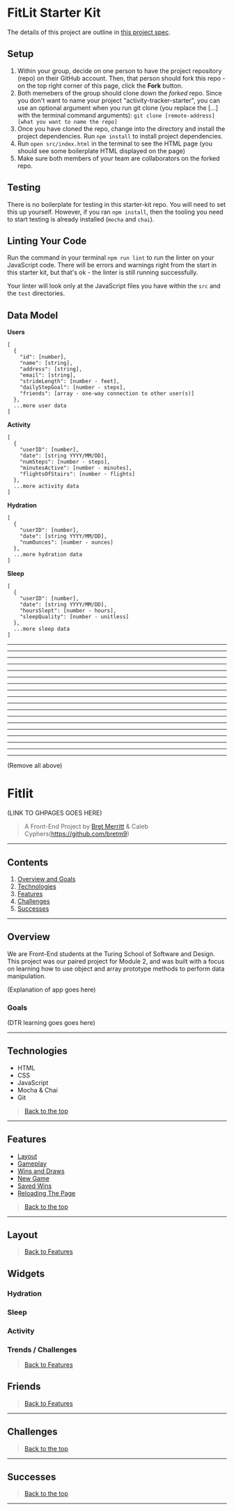 # FitLit Starter Kit

The details of this project are outline in [this project spec](http://frontend.turing.io/projects/fitlit.html).

## Setup

1. Within your group, decide on one person to have the project repository (repo) on their GitHub account. Then, that person should fork this repo - on the top right corner of this page, click the **Fork** button.
1. Both memebers of the group should clone down the _forked_ repo. Since you don't want to name your project "activity-tracker-starter", you can use an optional argument when you run git clone (you replace the [...] with the terminal command arguments): `git clone [remote-address] [what you want to name the repo]`
1. Once you have cloned the repo, change into the directory and install the project dependencies. Run `npm install` to install project dependencies.
1. Run `open src/index.html` in the terminal to see the HTML page (you should see some boilerplate HTML displayed on the page)
1. Make sure both members of your team are collaborators on the forked repo.

## Testing

There is no boilerplate for testing in this starter-kit repo. You will need to set this up yourself. However, if you ran `npm install`, then the tooling you need to start testing is already installed (`mocha` and `chai`).

## Linting Your Code

Run the command in your terminal `npm run lint` to run the linter on your JavaScript code. There will be errors and warnings right from the start in this starter kit, but that's ok - the linter is still running successfully.

Your linter will look only at the JavaScript files you have within the `src` and the `test` directories.

## Data Model

**Users**

```
[
  {
    "id": [number],
    "name": [string],
    "address": [string],
    "email": [string],
    "strideLength": [number - feet],
    "dailyStepGoal": [number - steps],
    "friends": [array - one-way connection to other user(s)]
  },
  ...more user data
]
```

**Activity**

```
[
  {
    "userID": [number],
    "date": [string YYYY/MM/DD],
    "numSteps": [number - steps],
    "minutesActive": [number - minutes],
    "flightsOfStairs": [number - flights]
  },
  ...more activity data
]
```

**Hydration**

```
[
  {
    "userID": [number],
    "date": [string YYYY/MM/DD],
    "numOunces": [number - ounces]
  },
  ...more hydration data
]
```

**Sleep**

```
[
  {
    "userID": [number],
    "date": [string YYYY/MM/DD],
    "hoursSlept": [number - hours],
    "sleepQuality": [number - unitless]
  },
  ...more sleep data
]
```

---
---
---
---
---
---
---
---
---
---
---
---
---
---
---
---
---
---
(Remove all above)

# Fitlit

(LINK TO GHPAGES GOES HERE)

> A Front-End Project by [Bret Merritt](https://github.com/bretm9) & Caleb Cyphers(https://github.com/bretm9)
---
## Contents
1. [Overview and Goals](#overview)
1. [Technologies](#technologies)
1. [Features](#features)
1. [Challenges](#challenges)
1. [Successes](#successes)
---

## Overview
We are Front-End students at the Turing School of Software and Design. This project was our paired project for Module 2, and was built with a focus on learning how to use object and array prototype methods to perform data manipulation.

(Explanation of app goes here)

### Goals

(DTR learning goes goes here)

---

 ## Technologies

  - HTML
  - CSS
  - JavaScript
  - Mocha & Chai
  - Git


 > [Back to the top](#fitlit)
---

## Features
+ [Layout](#layout)
+ [Gameplay](#gameplay)
+ [Wins and Draws](#wins-and-draws)
+ [New Game](#new-game)
+ [Saved Wins](#saved-wins)
+ [Reloading The Page](#reloading-the-page)

> [Back to the top](#fitlit)
---

## Layout



> [Back to Features](#features)

## Widgets



### Hydration



### Sleep



### Activity



### Trends / Challenges



> [Back to Features](#features)

## Friends



> [Back to Features](#features)

---
 ## Challenges  
 
 
 
> [Back to the top](#fitlit)

---
 ## Successes
 

  
> [Back to the top](#fitlit)
 ---
